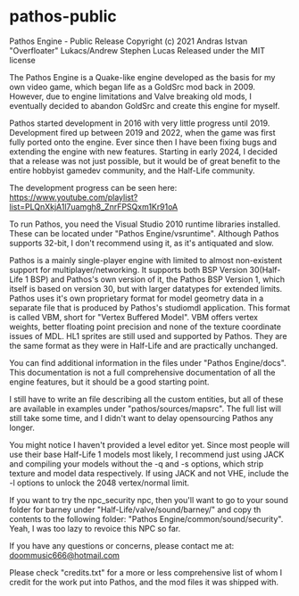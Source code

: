 # pathos-public
Pathos Engine - Public Release
Copyright (c) 2021 Andras Istvan "Overfloater" Lukacs/Andrew Stephen Lucas
Released under the MIT license

The Pathos Engine is a Quake-like engine developed as the basis for my own video 
game, which began life as a GoldSrc mod back in 2009. However, due to engine 
limitations and Valve breaking old mods, I eventually decided to abandon GoldSrc 
and create this engine for myself.

Pathos started development in 2016 with very little progress until 2019. Development 
fired up between 2019 and 2022, when the game was first fully ported onto the engine. 
Ever since then I have been fixing bugs and extending the engine with new features. 
Starting in early 2024, I decided that a release was not just possible, but it would 
be of great benefit to the entire hobbyist gamedev community, and the Half-Life 
community.

The development progress can be seen here:
https://www.youtube.com/playlist?list=PLQnXkjA1l7uamgh8_ZnrFPSQxm1Kr91oA

To run Pathos, you need the Visual Studio 2010 runtime libraries installed. These can
be located under "Pathos Engine/vsruntime". Although Pathos supports 32-bit, I don't
recommend using it, as it's antiquated and slow.

Pathos is a mainly single-player engine with limited to almost non-existent support
for multiplayer/networking. It supports both BSP Version 30(Half-Life 1 BSP) and
Pathos's own version of it, the Pathos BSP Version 1, which itself is based on version
30, but with larger datatypes for extended limits.
Pathos uses it's own proprietary format for model geometry data in a separate file
that is produced by Pathos's studiomdl application. This format is called VBM, short
for "Vertex Buffered Model". VBM offers vertex weights, better floating point precision
and none of the texture coordinate issues of MDL.
HL1 sprites are still used and supported by Pathos. They are the same format as they
were in Half-Life and are practically unchanged.

You can find additional information in the files under "Pathos Engine/docs". This 
documentation is not a full comprehensive documentation of all the engine features,
but it should be a good starting point.

I still have to write an file describing all the custom entities, but all of these
are available in examples under "pathos/sources/mapsrc". The full list will still take
some time, and I didn't want to delay opensourcing Pathos any longer.

You might notice I haven't provided a level editor yet. Since most people will use their
base Half-Life 1 models most likely, I recommend just using JACK and compiling your models
without the -q and -s options, which strip texture and model data respectively. If using
JACK and not VHE, include the -l options to unlock the 2048 vertex/normal limit.

If you want to try the npc_security npc, then you'll want to go to your sound folder for
barney under "Half-Life/valve/sound/barney/" and copy th contents to the following folder:
"Pathos Engine/common/sound/security". Yeah, I was too lazy to revoice this NPC so far.

If you have any questions or concerns, please contact me at:
doommusic666@hotmail.com

Please check "credits.txt" for a more or less comprehensive list of whom I credit for the
work put into Pathos, and the mod files it was shipped with.
